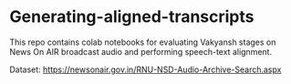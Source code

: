# Generating-aligned-transcripts

This repo contains colab notebooks for evaluating Vakyansh stages on News On AIR broadcast audio and performing speech-text alignment.

Dataset: https://newsonair.gov.in/RNU-NSD-Audio-Archive-Search.aspx
